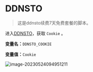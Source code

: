 # DDNSTO

> 这是ddnsto续费7天免费套餐的脚本。

进入[DDNSTO](https://www.ddnsto.com/)，获取 `Cookie`  。

**变量名：**`DDNSTO_COOKIE`

**变量值：**`Cookie`

![image-20230524094951211](https://fastly.jsdelivr.net/gh/HeiDaotu/img-bucket/img/202305241011121.png)